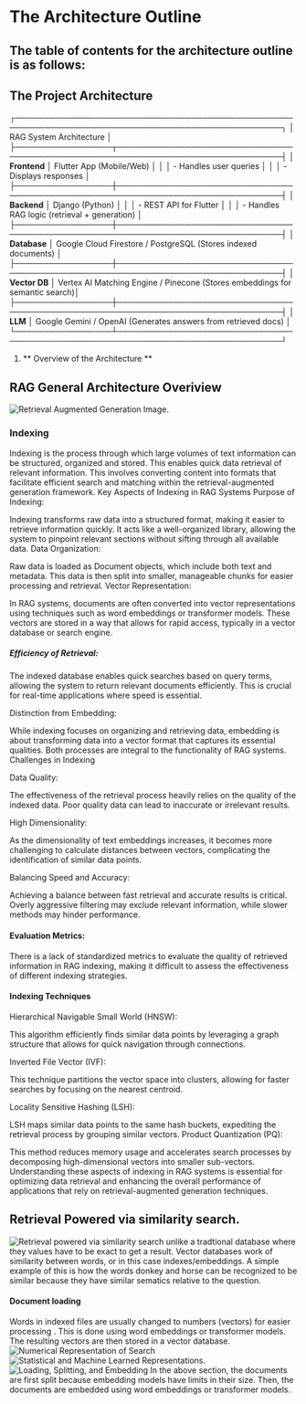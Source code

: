 # The Architecture Outline 

## The table of contents for the architecture outline is as follows:

## The Project Architecture
┌─────────────────────────────────────────────────────────────────────────────────────────────────┐
│                                         RAG System Architecture                                  │
├─────────────────┬───────────────────────────────────────────────────────────────────────────────┤
│    **Frontend**  │  Flutter App (Mobile/Web)                                                    │
│                 │  - Handles user queries                                                      │
│                 │  - Displays responses                                                        │
├─────────────────┼───────────────────────────────────────────────────────────────────────────────┤
│    **Backend**   │  Django (Python)                                                            │
│                 │  - REST API for Flutter                                                      │
│                 │  - Handles RAG logic (retrieval + generation)                               │
├─────────────────┼───────────────────────────────────────────────────────────────────────────────┤
│    **Database**  │  Google Cloud Firestore / PostgreSQL (Stores indexed documents)             │
├─────────────────┼───────────────────────────────────────────────────────────────────────────────┤
│    **Vector DB** │  Vertex AI Matching Engine / Pinecone (Stores embeddings for semantic search)│
├─────────────────┼───────────────────────────────────────────────────────────────────────────────┤
│    **LLM**       │  Google Gemini / OpenAI (Generates answers from retrieved docs)             │
└─────────────────┴───────────────────────────────────────────────────────────────────────────────┘
1. ** Overview of the Architecture **
  ## RAG General Architecture Overiview
  ![Retrieval Augmented Generation Image.](image.png)

  ### Indexing 
  Indexing is the process through which large volumes of text information can be structured, organized and stored. This enables quick data retrieval of relevant information. This involves converting content into formats that facilitate efficient search 
  and matching within the retrieval-augmented generation framework.
  Key Aspects of Indexing in RAG Systems
  Purpose of Indexing:

  Indexing transforms raw data into a structured format, making it easier to retrieve information quickly. It acts like a   well-organized library, allowing the system to pinpoint relevant sections without sifting through all available data.
  Data Organization:

  Raw data is loaded as Document objects, which include both text and metadata. This data is then split into smaller, manageable  chunks for easier processing and retrieval.
  Vector Representation:

  In RAG systems, documents are often converted into vector representations using techniques such as word embeddings or transformer models. These vectors are stored in a way that allows for rapid access, typically in a vector database or search engine.
  ##### Efficiency of Retrieval:

  The indexed database enables quick searches based on query terms, allowing the system to return relevant documents efficiently.   This is crucial for real-time applications where speed is essential.
  
  Distinction from Embedding: 

  While indexing focuses on organizing and retrieving data, embedding is about transforming data into a vector format that captures its essential qualities. Both processes are integral to the functionality of RAG systems.
  Challenges in Indexing
  
  Data Quality:

  The effectiveness of the retrieval process heavily relies on the quality of the indexed data. Poor quality data can lead to   inaccurate or irrelevant results.

  High Dimensionality:

  As the dimensionality of text embeddings increases, it becomes more challenging to calculate distances between vectors, complicating the identification of similar data points.

  Balancing Speed and Accuracy:

  Achieving a balance between fast retrieval and accurate results is critical. Overly aggressive filtering may exclude relevant   information, while slower methods may hinder performance.
  
  #### Evaluation Metrics:

  There is a lack of standardized metrics to evaluate the quality of retrieved information in RAG indexing, making it difficult to  assess the effectiveness of different indexing strategies.

  #### Indexing Techniques

  Hierarchical Navigable Small World (HNSW):

  This algorithm efficiently finds similar data points by leveraging a graph structure that allows for quick navigation through   connections.

  Inverted File Vector (IVF):

  This technique partitions the vector space into clusters, allowing for faster searches by focusing on the nearest centroid.

  Locality Sensitive Hashing (LSH):

  LSH maps similar data points to the same hash buckets, expediting the retrieval process by grouping similar vectors.
  Product Quantization (PQ):

  This method reduces memory usage and accelerates search processes by decomposing high-dimensional vectors into smaller  sub-vectors.
  Understanding these aspects of indexing in RAG systems is essential for optimizing data retrieval and enhancing the overall   performance of applications that rely on retrieval-augmented generation techniques.

  ## Retrieval Powered via similarity search. 
  ![Retrieval powered via similarity search](image-4.png)
  unlike a tradtional database where they values have to be exact to get a result. Vector databases work of similarity between words, or in this case indexes/embeddings. A simple example of this is how the words donkey and horse can be recognized to 
  be similar because they have similar sematics relative to the question.  
  #### Document loading
   Words in indexed files are usually changed to numbers (vectors) for easier processing . This is done using word embeddings or   transformer models. The resulting vectors are then stored in a vector database. 
   ![Numerical Representation of Search](image-1.png)
   ![Statistical and Machine Learned Representations.](image-2.png)
   ![Loading, Splitting, and Embedding](image-3.png) 
   In the above section, the documents are first split because embedding models have limits in their size. Then, the documents are   embedded using word embeddings or transformer models. 
